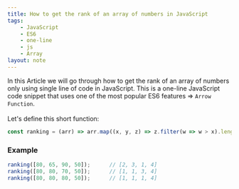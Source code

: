 ```yaml
---
title: How to get the rank of an array of numbers in JavaScript
tags:
    - JavaScript
    - ES6
    - one-line
    - js
    - Array
layout: note
---
```




In this Article we will go through how to get the rank of an array of numbers only using single line of code in JavaScript.
This is a one-line JavaScript code snippet that uses one of the most popular ES6 features => `Arrow Function`.
<br/>
<br/>
Let's define this short function:

```js {.wrap}
const ranking = (arr) => arr.map((x, y, z) => z.filter(w => w > x).length + 1);
```

### Example

```js {.wrap}
ranking([80, 65, 90, 50]);      // [2, 3, 1, 4]
ranking([80, 80, 70, 50]);      // [1, 1, 3, 4]
ranking([80, 80, 80, 50]);      // [1, 1, 1, 4]
```